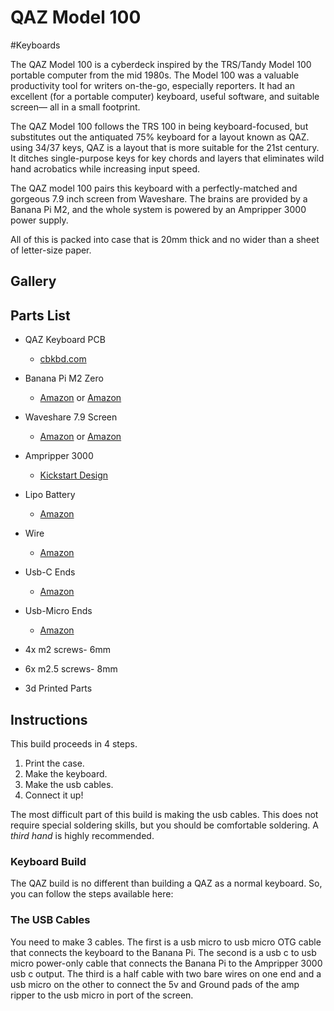 # QAZ Model 100
#Keyboards

The QAZ Model 100 is a cyberdeck inspired by the TRS/Tandy Model 100 portable computer from the mid 1980s. The Model 100 was a valuable productivity tool for writers on-the-go, especially reporters. It had an excellent  (for a portable computer) keyboard, useful software, and suitable screen— all in a small footprint. 

The QAZ Model 100 follows the TRS 100 in being keyboard-focused, but substitutes out the antiquated 75% keyboard for a  layout known as QAZ.  using 34/37 keys, QAZ is a layout that is more suitable for the 21st century. It ditches single-purpose keys for key chords and layers that eliminates wild hand acrobatics while increasing input speed. 

The QAZ model 100 pairs this keyboard with a perfectly-matched and gorgeous 7.9 inch screen from Waveshare. The brains are provided by a Banana Pi M2, and the whole system is powered by an Ampripper 3000 power supply.

All of this is packed into case that is 20mm thick and no wider than a sheet of letter-size paper. 

## Gallery

## Parts List
* QAZ Keyboard PCB
	* [cbkbd.com](https://www.cbkbd.com/product/qaz)
* Banana Pi M2 Zero
	* [Amazon](https://amzn.to/3dN8PNy) or [Amazon](https://amzn.to/3Chq7Mb)
* Waveshare 7.9 Screen
	* [Amazon](https://amzn.to/3DZmZps) or [Amazon](https://amzn.to/3DZn7VY)
* Ampripper 3000
	* [Kickstart Design](https://www.kickstart-design.com/our-products/p/amp-ripper-3000)
* Lipo Battery
	* [Amazon](https://amzn.to/3BOCNZH)
* Wire
	* [Amazon](https://amzn.to/3RiXVNh)
* Usb-C Ends
	* [Amazon](https://amzn.to/3SHZcym) 
* Usb-Micro Ends
	* [Amazon](https://amzn.to/3xZ4yxv)
	
* 4x m2 screws- 6mm
* 6x m2.5 screws- 8mm
* 3d Printed Parts

## Instructions
This build proceeds in 4 steps.

1. Print the case.
2. Make the keyboard.
3. Make the usb cables.
4. Connect it up!

The most difficult part of this build is making the usb cables. This does not require special soldering skills, but you should be comfortable soldering. A *third hand* is highly recommended. 

### Keyboard Build

The QAZ build is no different than building a QAZ as a normal keyboard. So, you can follow the steps available here:

### The USB Cables

You need to make 3 cables. The first is a usb micro to usb micro OTG cable that connects the keyboard to the Banana Pi. The second is a usb c to usb micro power-only cable that connects the Banana Pi to the Ampripper 3000 usb c output. The third is a half cable with two bare wires on one end and a usb micro on the other to connect the 5v and Ground pads of the amp ripper to the usb micro in port of the screen. 
